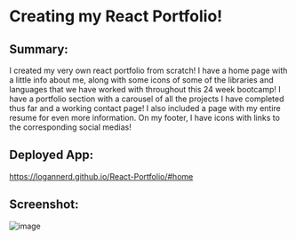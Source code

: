# Creating my React Portfolio!

## Summary:
I created my very own react portfolio from scratch! I have a home page with a little info about me, along with some icons of some of the libraries and languages that we have worked with throughout this 24 week bootcamp! I have a portfolio section with a carousel of all the projects I have completed thus far and a working contact page! I also included a page with my entire resume for even more information. On my footer, I have icons with links to the corresponding social medias! 

## Deployed App: 
https://logannerd.github.io/React-Portfolio/#home

## Screenshot: 
![image](https://user-images.githubusercontent.com/26885024/227604303-f466bd61-0bfe-458f-8068-43080f046533.png)

